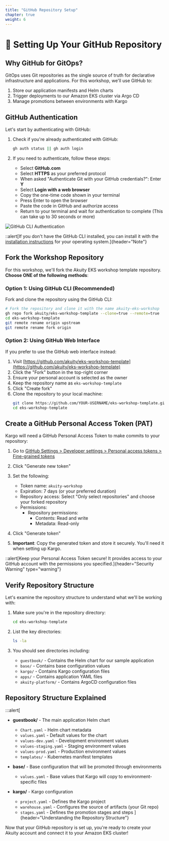 ```yaml
---
title: "GitHub Repository Setup"
chapter: true
weight: 6
---
```


# 🔄 Setting Up Your GitHub Repository

## Why GitHub for GitOps?

GitOps uses Git repositories as the single source of truth for declarative infrastructure and applications. For this workshop, we'll use GitHub to:

1. Store our application manifests and Helm charts
2. Trigger deployments to our Amazon EKS cluster via Argo CD
3. Manage promotions between environments with Kargo

## GitHub Authentication

Let's start by authenticating with GitHub:

1. Check if you're already authenticated with GitHub:

   ```bash
   gh auth status || gh auth login
   ```

2. If you need to authenticate, follow these steps:
   - Select **GitHub.com**
   - Select **HTTPS** as your preferred protocol
   - When asked "Authenticate Git with your GitHub credentials?": Enter **Y**
   - Select **Login with a web browser**
   - Copy the one-time code shown in your terminal
   - Press Enter to open the browser
   - Paste the code in GitHub and authorize access
   - Return to your terminal and wait for authentication to complete (This can take up to 30 seconds or more)

![GitHub CLI Authentication](/images/gh-auth.png)

::alert[If you don't have the GitHub CLI installed, you can install it with the [installation instructions](https://github.com/cli/cli#installation) for your operating system.]{header="Note"}

## Fork the Workshop Repository

For this workshop, we'll fork the Akuity EKS workshop template repository. **Choose ONE of the following methods**:

### Option 1: Using GitHub CLI (Recommended)

Fork and clone the repository using the GitHub CLI:

```bash
# Fork the repository and clone it with the name akuity-eks-workshop
gh repo fork akuity/eks-workshop-template --clone=true --remote=true
cd eks-workshop-template
git remote rename origin upstream
git remote rename fork origin
```

### Option 2: Using GitHub Web Interface

If you prefer to use the GitHub web interface instead:

1. Visit [https://github.com/akuity/eks-workshop-template](https://github.com/akuity/eks-workshop-template)
2. Click the "Fork" button in the top-right corner
3. Ensure your personal account is selected as the owner
4. Keep the repository name as `eks-workshop-template`
5. Click "Create fork"
6. Clone the repository to your local machine:
   ```bash
   git clone https://github.com/YOUR-USERNAME/eks-workshop-template.git
   cd eks-workshop-template
   ```

## Create a GitHub Personal Access Token (PAT)

Kargo will need a GitHub Personal Access Token to make commits to your repository:

1. Go to [GitHub Settings > Developer settings > Personal access tokens > Fine-grained tokens](https://github.com/settings/tokens?type=beta)

2. Click "Generate new token"

3. Set the following:
   - Token name: `akuity-workshop`
   - Expiration: 7 days (or your preferred duration)
   - Repository access: Select "Only select repositories" and choose your forked repository
   - Permissions:
     - Repository permissions:
       - Contents: Read and write
       - Metadata: Read-only

4. Click "Generate token"

5. **Important**: Copy the generated token and store it securely. You'll need it when setting up Kargo.

::alert[Keep your Personal Access Token secure! It provides access to your GitHub account with the permissions you specified.]{header="Security Warning" type="warning"}

## Verify Repository Structure

Let's examine the repository structure to understand what we'll be working with:

1. Make sure you're in the repository directory:

   ```bash
   cd eks-workshop-template
   ```

2. List the key directories:

   ```bash
   ls -la
   ```

3. You should see directories including:
   - `guestbook/` - Contains the Helm chart for our sample application
   - `base/` - Contains base configuration values
   - `kargo/` - Contains Kargo configuration files
   - `apps/` - Contains application YAML files
   - `akuity-platform/` - Contains ArgoCD configuration files

## Repository Structure Explained

:::alert[
- **guestbook/** - The main application Helm chart
  - `Chart.yaml` - Helm chart metadata
  - `values.yaml` - Default values for the chart
  - `values-dev.yaml` - Development environment values
  - `values-staging.yaml` - Staging environment values
  - `values-prod.yaml` - Production environment values
  - `templates/` - Kubernetes manifest templates

- **base/** - Base configuration that will be promoted through environments
  - `values.yaml` - Base values that Kargo will copy to environment-specific files

- **kargo/** - Kargo configuration
  - `project.yaml` - Defines the Kargo project
  - `warehouse.yaml` - Configures the source of artifacts (your Git repo)
  - `stages.yaml` - Defines the promotion stages and steps
]{header="Understanding the Repository Structure"}

Now that your GitHub repository is set up, you're ready to create your Akuity account and connect it to your Amazon EKS cluster!
